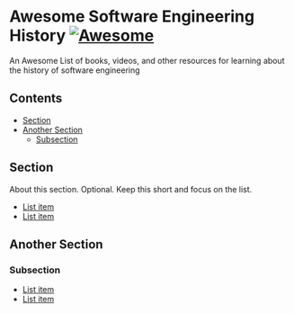 <!--lint disable awesome-contributing -->

<!-- omit in toc -->
# Awesome Software Engineering History  [![Awesome](https://awesome.re/badge.svg)](https://awesome.re)

An Awesome List of books, videos, and other resources for learning about the history of software engineering

<!-- omit in toc -->
## Contents

- [Section](#section)
- [Another Section](#another-section)
  - [Subsection](#subsection)


## Section

About this section. Optional. Keep this short and focus on the list.

- [List item](http://example.com)
- [List item](http://example.com)


## Another Section

### Subsection

- [List item](http://example.com)
- [List item](http://example.com)

